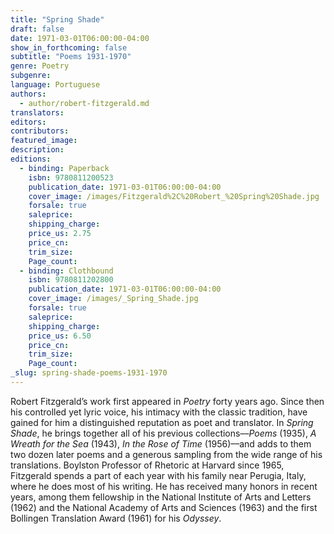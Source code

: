 ```yaml
---
title: "Spring Shade"
draft: false
date: 1971-03-01T06:00:00-04:00
show_in_forthcoming: false
subtitle: "Poems 1931-1970"
genre: Poetry
subgenre:
language: Portuguese
authors:
  - author/robert-fitzgerald.md
translators:
editors:
contributors:
featured_image:
description:
editions:
  - binding: Paperback
    isbn: 9780811200523
    publication_date: 1971-03-01T06:00:00-04:00
    cover_image: /images/Fitzgerald%2C%20Robert_%20Spring%20Shade.jpg
    forsale: true
    saleprice:
    shipping_charge:
    price_us: 2.75
    price_cn:
    trim_size:
    Page_count:
  - binding: Clothbound
    isbn: 9780811202800
    publication_date: 1971-03-01T06:00:00-04:00
    cover_image: /images/_Spring_Shade.jpg
    forsale: true
    saleprice:
    shipping_charge:
    price_us: 6.50
    price_cn:
    trim_size:
    Page_count:
_slug: spring-shade-poems-1931-1970
---
```


Robert Fitzgerald’s work first appeared in _Poetry_ forty years ago. Since then his controlled yet lyric voice, his intimacy with the classic tradition, have gained for him a distinguished reputation as poet and translator. In _Spring Shade_, he brings together all of his previous collections––_Poems_ (1935), _A Wreath for the Sea_ (1943), _In the Rose of Time_ (1956)––and adds to them two dozen later poems and a generous sampling from the wide range of his translations. Boylston Professor of Rhetoric at Harvard since 1965, Fitzgerald spends a part of each year with his family near Perugia, Italy, where he does most of his writing. He has received many honors in recent years, among them fellowship in the National Institute of Arts and Letters (1962) and the National Academy of Arts and Sciences (1963) and the first Bollingen Translation Award (1961) for his _Odyssey_.

